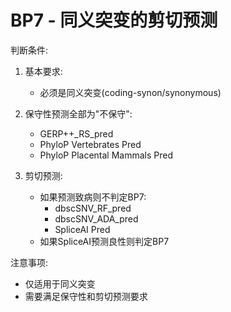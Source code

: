 # BP7 - 同义突变的剪切预测

判断条件:
1. 基本要求:
   - 必须是同义突变(coding-synon/synonymous)

2. 保守性预测全部为"不保守":
   - GERP++_RS_pred
   - PhyloP Vertebrates Pred
   - PhyloP Placental Mammals Pred

3. 剪切预测:
   - 如果预测致病则不判定BP7:
     - dbscSNV_RF_pred
     - dbscSNV_ADA_pred
     - SpliceAI Pred
   - 如果SpliceAI预测良性则判定BP7

注意事项:
- 仅适用于同义突变
- 需要满足保守性和剪切预测要求 